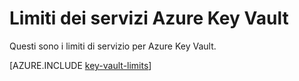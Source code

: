 <properties
   pageTitle="Limiti dei servizi Azure Key Vault | Microsoft Azure"
   description="Scopri i limiti di servizio per Azure Key Vault"
   documentationCenter="dev-center-name"
   services="key-vault"  
   authors="msmbaldwin"
   manager="mbaldwin"
   editor=""/> 

<tags
   ms.service="key-vault"
   ms.devlang="na"
   ms.topic="article"
   ms.tgt_pltfrm="na"
   ms.workload="identity"
   ms.date="09/16/2016"
   ms.author="mbaldwin"/> 

# Limiti dei servizi Azure Key Vault

Questi sono i limiti di servizio per Azure Key Vault.

[AZURE.INCLUDE [key-vault-limits](../../includes/key-vault-limits.md)]

<!---HONumber=AcomDC_0921_2016-->